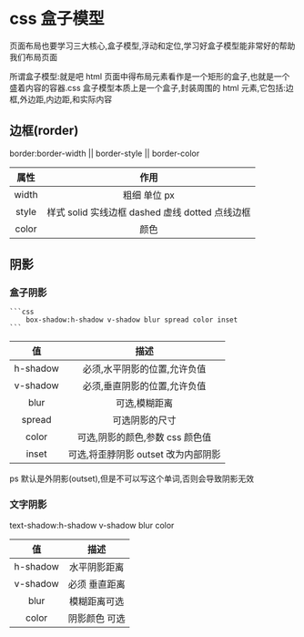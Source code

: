 # css 盒子模型

页面布局也要学习三大核心,盒子模型,浮动和定位,学习好盒子模型能非常好的帮助我们布局页面

所谓盒子模型:就是吧 html 页面中得布局元素看作是一个矩形的盒子,也就是一个盛着内容的容器.css 盒子模型本质上是一个盒子,封装周围的 html 元素,它包括:边框,外边距,内边距,和实际内容

## 边框(rorder)

border:border-width || border-style || border-color

| 属性  |                      作用                       |
| :---: | :---------------------------------------------: |
| width |                  粗细 单位 px                   |
| style | 样式 solid 实线边框 dashed 虚线 dotted 点线边框 |
| color |                      颜色                       |

## 阴影

### 盒子阴影

    ```css
        box-shadow:h-shadow v-shadow blur spread color inset
    ```

|    值    |                描述                 |
| :------: | :---------------------------------: |
| h-shadow |    必须,水平阴影的位置,允许负值     |
| v-shadow |    必须,垂直阴影的位置,允许负值     |
|   blur   |            可选,模糊距离            |
|  spread  |           可选阴影的尺寸            |
|  color   |   可选,阴影的颜色,参数 css 颜色值   |
|  inset   | 可选,将歪脖阴影 outset 改为内部阴影 |

ps 默认是外阴影(outset),但是不可以写这个单词,否则会导致阴影无效

### 文字阴影

text-shadow:h-shadow v-shadow blur color

|    值    |     描述      |
| :------: | :-----------: |
| h-shadow | 水平阴影距离  |
| v-shadow | 必须 垂直距离 |
|   blur   | 模糊距离可选  |
|  color   | 阴影颜色 可选 |
